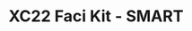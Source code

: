 ---
title: XC22 Faci Kit - SMART
redirect_to: https://drive.google.com/drive/folders/1QR2bSmDKBEeHLldXNHmlxLNI94ar4WCN?usp=sharing
redirect_from: 
  - /XC22_SMART_FaciKit
  - /xc22_smart_facikit
---